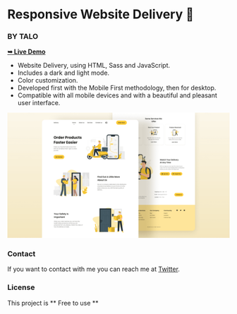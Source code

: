 # Responsive Website Delivery 🚚
### BY TALO

<a href="https://alphaotuken.github.io/Responsive-Delivery-Website/"><strong>➥ Live Demo</strong></a>

- Website Delivery, using HTML, Sass and JavaScript.
- Includes a dark and light mode.
- Color customization.
- Developed first with the Mobile First methodology, then for desktop.
- Compatible with all mobile devices and with a beautiful and pleasant user interface.

![preview img](/preview.png)

### Contact

If you want to contact with me you can reach me at [Twitter](https://www.twitter.com/taloisik).

### License

This project is ** Free to use **
